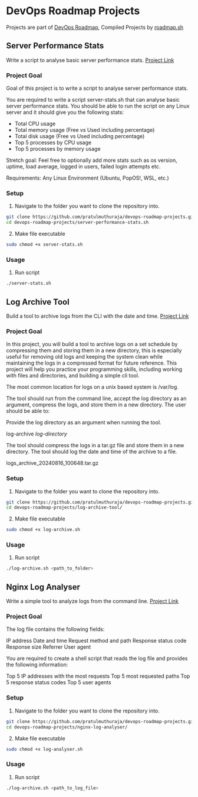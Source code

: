 # DevOps Roadmap Projects

Projects are part of [DevOps Roadmap](https://roadmap.sh/devops), Compiled Projects by [roadmap.sh](https://roadmap.sh/)

## Server Performance Stats

Write a script to analyse basic server performance stats.
[Project Link](https://roadmap.sh/projects/server-stats)

### Project Goal

Goal of this project is to write a script to analyse server performance stats.

You are required to write a script server-stats.sh that can analyse basic server performance stats. You should be able to run the script on any Linux server and it should give you the following stats:

- Total CPU usage
- Total memory usage (Free vs Used including percentage)
- Total disk usage (Free vs Used including percentage)
- Top 5 processes by CPU usage
- Top 5 processes by memory usage

Stretch goal: Feel free to optionally add more stats such as os version, uptime, load average, logged in users, failed login attempts etc.

Requirements: Any Linux Environment (Ubuntu, PopOS!, WSL, etc.)

### Setup

1. Navigate to the folder you want to clone the repository into.

```bash
git clone https://github.com/pratulmuthuraja/devops-roadmap-projects.git
cd devops-roadmap-projects/server-performance-stats.sh
```

2. Make file executable

```bash
sudo chmod +x server-stats.sh
```

### Usage

1. Run script

```bash
./server-stats.sh
```
## Log Archive Tool

Build a tool to archive logs from the CLI with the date and time. [Project Link](https://roadmap.sh/projects/log-archive-tool)
### Project Goal

In this project, you will build a tool to archive logs on a set schedule by compressing them and storing them in a new directory, this is especially useful for removing old logs and keeping the system clean while maintaining the logs in a compressed format for future reference. This project will help you practice your programming skills, including working with files and directories, and building a simple cli tool.

The most common location for logs on a unix based system is /var/log.

The tool should run from the command line, accept the log directory as an argument, compress the logs, and store them in a new directory. The user should be able to:

Provide the log directory as an argument when running the tool.

log-archive *log-directory*

The tool should compress the logs in a tar.gz file and store them in a new directory.
The tool should log the date and time of the archive to a file.

logs_archive_20240816_100648.tar.gz

### Setup

1. Navigate to the folder you want to clone the repository into.

```bash
git clone https://github.com/pratulmuthuraja/devops-roadmap-projects.git
cd devops-roadmap-projects/log-archive-tool/
```

2. Make file executable

```bash
sudo chmod +x log-archive.sh
```

### Usage

1. Run script

```bash
./log-archive.sh <path_to_folder>
```
## Nginx Log Analyser

Write a simple tool to analyze logs from the command line. [Project Link](https://roadmap.sh/projects/nginx-log-analyser)

### Project Goal

The log file contains the following fields:

IP address
Date and time
Request method and path
Response status code
Response size
Referrer
User agent

You are required to create a shell script that reads the log file and provides the following information:

Top 5 IP addresses with the most requests
Top 5 most requested paths
Top 5 response status codes
Top 5 user agents

### Setup

1. Navigate to the folder you want to clone the repository into.

```bash
git clone https://github.com/pratulmuthuraja/devops-roadmap-projects.git
cd devops-roadmap-projects/nginx-log-analyser/
```

2. Make file executable

```bash
sudo chmod +x log-analyser.sh
```

### Usage

1. Run script

```bash
./log-archive.sh <path_to_log_file>

